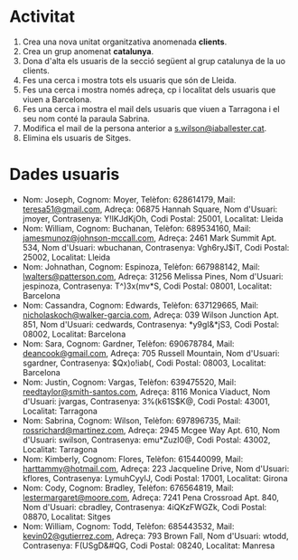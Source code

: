 # Activitat 

1. Crea una nova unitat organitzativa anomenada **clients**.
2. Crea un grup anomenat **catalunya**.
3. Dona d'alta els usuaris de la secció següent al grup catalunya de la uo clients.
4. Fes una cerca i mostra tots els usuaris que són de Lleida.
5. Fes una cerca i mostra només adreça, cp i localitat dels usuaris que viuen a Barcelona.
6. Fes una cerca i mostra el mail dels usuaris que viuen a Tarragona i el seu nom conté la paraula Sabrina.
7. Modifica el mail de la persona anterior a s.wilson@iaballester.cat.
8. Elimina els usuaris de Sitges.

# Dades usuaris

- Nom: Joseph, Cognom: Moyer, Telèfon: 628614179, Mail: teresa51@gmail.com, Adreça: 06875 Hannah Square, Nom d'Usuari: jmoyer, Contrasenya: Y!lKJdKjOh, Codi Postal: 25001, Localitat: Lleida
- Nom: William, Cognom: Buchanan, Telèfon: 689534160, Mail: jamesmunoz@johnson-mccall.com, Adreça: 2461 Mark Summit Apt. 534, Nom d'Usuari: wbuchanan, Contrasenya: Vgh6ryJ$iT, Codi Postal: 25002, Localitat: Lleida
- Nom: Johnathan, Cognom: Espinoza, Telèfon: 667988142, Mail: lwalters@patterson.com, Adreça: 31256 Melissa Pines, Nom d'Usuari: jespinoza, Contrasenya: T^)3x(mv*S, Codi Postal: 08001, Localitat: Barcelona
- Nom: Cassandra, Cognom: Edwards, Telèfon: 637129665, Mail: nicholaskoch@walker-garcia.com, Adreça: 039 Wilson Junction Apt. 851, Nom d'Usuari: cedwards, Contrasenya: *y9gI&*jS3, Codi Postal: 08002, Localitat: Barcelona
- Nom: Sara, Cognom: Gardner, Telèfon: 690678784, Mail: deancook@gmail.com, Adreça: 705 Russell Mountain, Nom d'Usuari: sgardner, Contrasenya: $Qx)o!iab(, Codi Postal: 08003, Localitat: Barcelona
- Nom: Justin, Cognom: Vargas, Telèfon: 639475520, Mail: reedtaylor@smith-santos.com, Adreça: 8116 Monica Viaduct, Nom d'Usuari: jvargas, Contrasenya: 3%(k61S$K@, Codi Postal: 43001, Localitat: Tarragona
- Nom: Sabrina, Cognom: Wilson, Telèfon: 697896735, Mail: rossrichard@martinez.com, Adreça: 2945 Mcgee Way Apt. 610, Nom d'Usuari: swilson, Contrasenya: emu*ZuzI0@, Codi Postal: 43002, Localitat: Tarragona
- Nom: Kimberly, Cognom: Flores, Telèfon: 615440099, Mail: harttammy@hotmail.com, Adreça: 223 Jacqueline Drive, Nom d'Usuari: kflores, Contrasenya: LymuhCyylJ, Codi Postal: 17001, Localitat: Girona
- Nom: Cody, Cognom: Bradley, Telèfon: 676564819, Mail: lestermargaret@moore.com, Adreça: 7241 Pena Crossroad Apt. 840, Nom d'Usuari: cbradley, Contrasenya: 4iQKzFWGZk, Codi Postal: 08870, Localitat: Sitges
- Nom: William, Cognom: Todd, Telèfon: 685443532, Mail: kevin02@gutierrez.com, Adreça: 793 Brown Fall, Nom d'Usuari: wtodd, Contrasenya: F(USgD&#QG, Codi Postal: 08240, Localitat​: Manresa



